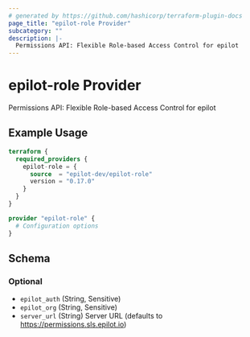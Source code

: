 ```yaml
---
# generated by https://github.com/hashicorp/terraform-plugin-docs
page_title: "epilot-role Provider"
subcategory: ""
description: |-
  Permissions API: Flexible Role-based Access Control for epilot
---
```


# epilot-role Provider

Permissions API: Flexible Role-based Access Control for epilot

## Example Usage

```terraform
terraform {
  required_providers {
    epilot-role = {
      source  = "epilot-dev/epilot-role"
      version = "0.17.0"
    }
  }
}

provider "epilot-role" {
  # Configuration options
}
```

<!-- schema generated by tfplugindocs -->
## Schema

### Optional

- `epilot_auth` (String, Sensitive)
- `epilot_org` (String, Sensitive)
- `server_url` (String) Server URL (defaults to https://permissions.sls.epilot.io)
